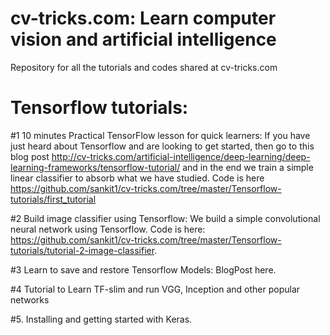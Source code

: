 # cv-tricks.com: Learn computer vision and artificial intelligence
Repository for all the tutorials and codes shared at cv-tricks.com


# Tensorflow tutorials: 

#1 10 minutes Practical TensorFlow lesson for quick learners: If you have just heard about Tensorflow and are looking to get started, then go to this blog post http://cv-tricks.com/artificial-intelligence/deep-learning/deep-learning-frameworks/tensorflow-tutorial/ and in the end we train a simple linear classifier to absorb what we have studied. Code is here https://github.com/sankit1/cv-tricks.com/tree/master/Tensorflow-tutorials/first_tutorial

#2 Build image classifier using Tensorflow: We build a simple convolutional neural network using Tensorflow. Code is here: https://github.com/sankit1/cv-tricks.com/tree/master/Tensorflow-tutorials/tutorial-2-image-classifier. 

#3 Learn to save and restore Tensorflow Models: BlogPost here. 

#4 Tutorial to Learn TF-slim and run VGG, Inception and other popular networks

#5. Installing and getting started with Keras.  
